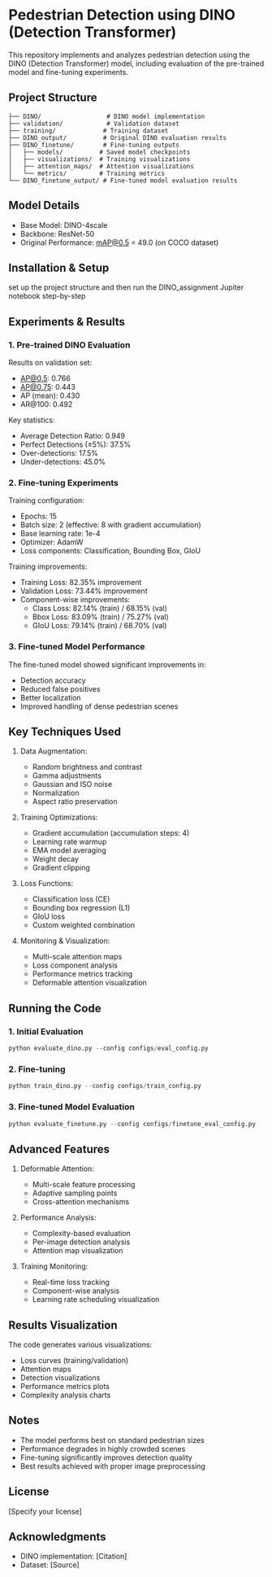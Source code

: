 # Pedestrian Detection using DINO (Detection Transformer)

This repository implements and analyzes pedestrian detection using the DINO (Detection Transformer) model, including evaluation of the pre-trained model and fine-tuning experiments.

## Project Structure

```
├── DINO/                  # DINO model implementation
├── validation/            # Validation dataset
├── training/             # Training dataset
├── DINO_output/          # Original DINO evaluation results
├── DINO_finetune/        # Fine-tuning outputs
│   ├── models/          # Saved model checkpoints
│   ├── visualizations/  # Training visualizations
│   ├── attention_maps/  # Attention visualizations
│   └── metrics/         # Training metrics
└── DINO_finetune_output/ # Fine-tuned model evaluation results
```

## Model Details

- Base Model: DINO-4scale
- Backbone: ResNet-50
- Original Performance: mAP@0.5 = 49.0 (on COCO dataset)

## Installation & Setup
set up the project structure and then run the DINO_assignment Jupiter notebook step-by-step 
## Experiments & Results

### 1. Pre-trained DINO Evaluation

Results on validation set:
- AP@0.5: 0.766
- AP@0.75: 0.443
- AP (mean): 0.430
- AR@100: 0.492

Key statistics:
- Average Detection Ratio: 0.949
- Perfect Detections (±5%): 37.5%
- Over-detections: 17.5%
- Under-detections: 45.0%

### 2. Fine-tuning Experiments

Training configuration:
- Epochs: 15
- Batch size: 2 (effective: 8 with gradient accumulation)
- Base learning rate: 1e-4
- Optimizer: AdamW
- Loss components: Classification, Bounding Box, GIoU

Training improvements:
- Training Loss: 82.35% improvement
- Validation Loss: 73.44% improvement
- Component-wise improvements:
  - Class Loss: 82.14% (train) / 68.15% (val)
  - Bbox Loss: 83.09% (train) / 75.27% (val)
  - GIoU Loss: 79.14% (train) / 68.70% (val)

### 3. Fine-tuned Model Performance

The fine-tuned model showed significant improvements in:
- Detection accuracy
- Reduced false positives
- Better localization
- Improved handling of dense pedestrian scenes

## Key Techniques Used

1. Data Augmentation:
   - Random brightness and contrast
   - Gamma adjustments
   - Gaussian and ISO noise
   - Normalization
   - Aspect ratio preservation

2. Training Optimizations:
   - Gradient accumulation (accumulation steps: 4)
   - Learning rate warmup
   - EMA model averaging
   - Weight decay
   - Gradient clipping

3. Loss Functions:
   - Classification loss (CE)
   - Bounding box regression (L1)
   - GIoU loss
   - Custom weighted combination

4. Monitoring & Visualization:
   - Multi-scale attention maps
   - Loss component analysis
   - Performance metrics tracking
   - Deformable attention visualization

## Running the Code

### 1. Initial Evaluation
```python
python evaluate_dino.py --config configs/eval_config.py
```

### 2. Fine-tuning
```python
python train_dino.py --config configs/train_config.py
```

### 3. Fine-tuned Model Evaluation
```python
python evaluate_finetune.py --config configs/finetune_eval_config.py
```

## Advanced Features

1. Deformable Attention:
   - Multi-scale feature processing
   - Adaptive sampling points
   - Cross-attention mechanisms

2. Performance Analysis:
   - Complexity-based evaluation
   - Per-image detection analysis
   - Attention map visualization

3. Training Monitoring:
   - Real-time loss tracking
   - Component-wise analysis
   - Learning rate scheduling visualization

## Results Visualization

The code generates various visualizations:
- Loss curves (training/validation)
- Attention maps
- Detection visualizations
- Performance metrics plots
- Complexity analysis charts

## Notes

- The model performs best on standard pedestrian sizes
- Performance degrades in highly crowded scenes
- Fine-tuning significantly improves detection quality
- Best results achieved with proper image preprocessing

## License

[Specify your license]

## Acknowledgments

- DINO implementation: [Citation]
- Dataset: [Source]
